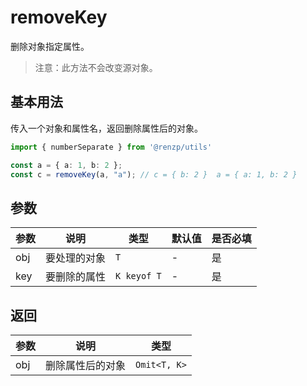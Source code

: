 # removeKey

删除对象指定属性。

> 注意：此方法不会改变源对象。

## 基本用法

传入一个对象和属性名，返回删除属性后的对象。

```ts
import { numberSeparate } from '@renzp/utils'

const a = { a: 1, b: 2 };
const c = removeKey(a, "a"); // c = { b: 2 }  a = { a: 1, b: 2 }
```

## 参数

| 参数 | 说明         | 类型        | 默认值 | 是否必填 |
| ---- | ------------ | ----------- | ------ | -------- |
| obj  | 要处理的对象 | `T`         | -      | 是       |
| key  | 要删除的属性 | `K keyof T` | -      | 是       |


## 返回

| 参数 | 说明             | 类型         |
| ---- | ---------------- | ------------ |
| obj  | 删除属性后的对象 | `Omit<T, K>` |
